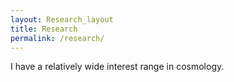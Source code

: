 ```yaml
---
layout: Research_layout
title: Research
permalink: /research/
---
```


I have a relatively wide interest range in cosmology.



